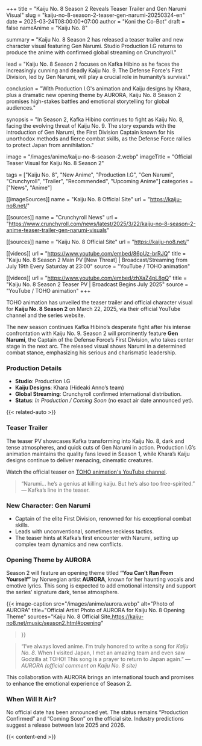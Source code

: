 +++
title = "Kaiju No. 8 Season 2 Reveals Teaser Trailer and Gen Narumi Visual"
slug = "kaiju-no-8-season-2-teaser-gen-narumi-20250324-en"
date = 2025-03-24T08:00:00+07:00
author = "Koni the Co-Bot"
draft = false
nameAnime = "Kaiju No. 8"

summary = "Kaiju No. 8 Season 2 has released a teaser trailer and new character visual featuring Gen Narumi. Studio Production I.G returns to produce the anime with confirmed global streaming on Crunchyroll."

lead = "Kaiju No. 8 Season 2 focuses on Kafka Hibino as he faces the increasingly cunning and deadly Kaiju No. 9. The Defense Force's First Division, led by Gen Narumi, will play a crucial role in humanity’s survival."

conclusion = "With Production I.G's animation and Kaiju designs by Khara, plus a dramatic new opening theme by AURORA, Kaiju No. 8 Season 2 promises high-stakes battles and emotional storytelling for global audiences."

synopsis = "In Season 2, Kafka Hibino continues to fight as Kaiju No. 8, facing the evolving threat of Kaiju No. 9. The story expands with the introduction of Gen Narumi, the First Division Captain known for his unorthodox methods and fierce combat skills, as the Defense Force rallies to protect Japan from annihilation."

image = "/images/anime/kaiju-no-8-season-2.webp"
imageTitle = "Official Teaser Visual for Kaiju No. 8 Season 2"

tags = ["Kaiju No. 8", "New Anime", "Production I.G", "Gen Narumi", "Crunchyroll", "Trailer", "Recommended", "Upcoming Anime"]
categories = ["News", "Anime"]

[[imageSources]]
name = "Kaiju No. 8 Official Site"
url = "https://kaiju-no8.net/"

[[sources]]
name = "Crunchyroll News"
url = "https://www.crunchyroll.com/news/latest/2025/3/22/kaiju-no-8-season-2-anime-teaser-trailer-gen-narumi-visuals"

[[sources]]
name = "Kaiju No. 8 Official Site"
url = "https://kaiju-no8.net/"

[[videos]]
url = "https://www.youtube.com/embed/86pUz-brRJQ"
title = "Kaiju No. 8 Season 2 Main PV [New Threat] | Broadcast/Streaming from July 19th Every Saturday at 23:00"
source = "YouTube / TOHO animation"

[[videos]]
url = "https://www.youtube.com/embed/zhXaZ4pL8gQ"
title = "Kaiju No. 8 Season 2 Teaser PV | Broadcast Begins July 2025"
source = "YouTube / TOHO animation"
+++

TOHO animation has unveiled the teaser trailer and official character visual for **Kaiju No. 8 Season 2** on March 22, 2025, via their official YouTube channel and the series website.

The new season continues Kafka Hibino’s desperate fight after his intense confrontation with Kaiju No. 9. Season 2 will prominently feature **Gen Narumi**, the Captain of the Defense Force’s First Division, who takes center stage in the next arc. The released visual shows Narumi in a determined combat stance, emphasizing his serious and charismatic leadership.

### Production Details
- **Studio**: Production I.G
- **Kaiju Designs**: Khara (Hideaki Anno’s team)
- **Global Streaming**: Crunchyroll confirmed international distribution.
- **Status**: *In Production / Coming Soon* (no exact air date announced yet).

{{< related-auto >}}

### Teaser Trailer
The teaser PV showcases Kafka transforming into Kaiju No. 8, dark and tense atmospheres, and quick cuts of Gen Narumi in action. Production I.G’s animation maintains the quality fans loved in Season 1, while Khara’s Kaiju designs continue to deliver menacing, cinematic creatures.

Watch the official teaser on [TOHO animation's YouTube channel](https://www.youtube.com/watch?v=86pUz-brRJQ).

> “Narumi... he’s a genius at killing kaiju. But he’s also too free-spirited.” — Kafka’s line in the teaser.

### New Character: Gen Narumi
- Captain of the elite First Division, renowned for his exceptional combat skills.
- Leads with unconventional, sometimes reckless tactics.
- The teaser hints at Kafka’s first encounter with Narumi, setting up complex team dynamics and new conflicts.

### Opening Theme by AURORA
Season 2 will feature an opening theme titled **“You Can’t Run From Yourself”** by Norwegian artist **AURORA**, known for her haunting vocals and emotive lyrics. This song is expected to add emotional intensity and support the series’ signature dark, tense atmosphere.

{{< image-caption
  src="/images/anime/aurora.webp"
  alt="Photo of AURORA"
  title="Official Artist Photo of AURORA for Kaiju No. 8 Opening Theme"
  sources="Kaiju No. 8 Official Site,https://kaiju-no8.net/music/season2.html#opening"
>}}

> “I’ve always loved anime. I’m truly honored to write a song for *Kaiju No. 8*. When I visited Japan, I met an amazing team and even saw Godzilla at TOHO! This song is a prayer to return to Japan again.” — *AURORA (official comment on Kaiju No. 8 site)*

This collaboration with AURORA brings an international touch and promises to enhance the emotional experience of Season 2.

### When Will It Air?
No official date has been announced yet. The status remains “Production Confirmed” and “Coming Soon” on the official site.
Industry predictions suggest a release between late 2025 and 2026.

{{< content-end >}}
